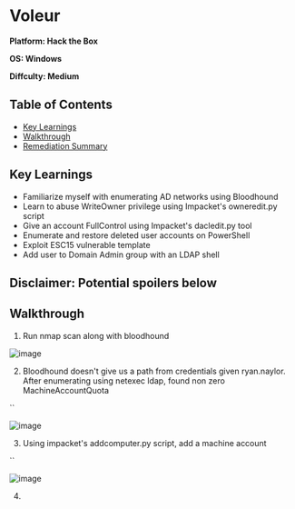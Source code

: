 # Voleur

**Platform: Hack the Box**

**OS: Windows**

**Diffculty: Medium**


## Table of Contents
- [Key Learnings](#key-learnings)
- [Walkthrough](#walkthrough)
- [Remediation Summary](#remediation-summary)


## Key Learnings

- Familiarize myself with enumerating AD networks using Bloodhound
- Learn to abuse WriteOwner privilege using Impacket's owneredit.py script
- Give an account FullControl using Impacket's dacledit.py tool
- Enumerate and restore deleted user accounts on PowerShell
- Exploit ESC15 vulnerable template
- Add user to Domain Admin group with an LDAP shell


## **Disclaimer: Potential spoilers below**


## Walkthrough

1. Run nmap scan along with bloodhound

![image](https://github.com/user-attachments/assets/9374b63e-36de-4aa2-96d2-ef3957b8f57b)

2. Bloodhound doesn't give us a path from credentials given ryan.naylor. After enumerating using netexec ldap, found non zero MachineAccountQuota

``

![image](https://github.com/user-attachments/assets/74968e9e-d30a-434f-b598-03bbd6691242)

3. Using impacket's addcomputer.py script, add a machine account

``

![image](https://github.com/user-attachments/assets/d03c42e6-1cba-4b7c-a4fc-7948354beb77)

4. 
